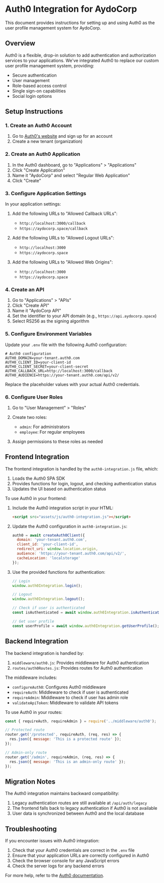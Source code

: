 # Auth0 Integration for AydoCorp

This document provides instructions for setting up and using Auth0 as the user profile management system for AydoCorp.

## Overview

Auth0 is a flexible, drop-in solution to add authentication and authorization services to your applications. We've integrated Auth0 to replace our custom user profile management system, providing:

- Secure authentication
- User management
- Role-based access control
- Single sign-on capabilities
- Social login options

## Setup Instructions

### 1. Create an Auth0 Account

1. Go to [Auth0's website](https://auth0.com/) and sign up for an account
2. Create a new tenant (organization)

### 2. Create an Auth0 Application

1. In the Auth0 dashboard, go to "Applications" > "Applications"
2. Click "Create Application"
3. Name it "AydoCorp" and select "Regular Web Application"
4. Click "Create"

### 3. Configure Application Settings

In your application settings:

1. Add the following URLs to "Allowed Callback URLs":
   - `http://localhost:3000/callback`
   - `https://aydocorp.space/callback`

2. Add the following URLs to "Allowed Logout URLs":
   - `http://localhost:3000`
   - `https://aydocorp.space`

3. Add the following URLs to "Allowed Web Origins":
   - `http://localhost:3000`
   - `https://aydocorp.space`

### 4. Create an API

1. Go to "Applications" > "APIs"
2. Click "Create API"
3. Name it "AydoCorp API"
4. Set the identifier to your API domain (e.g., `https://api.aydocorp.space`)
5. Select RS256 as the signing algorithm

### 5. Configure Environment Variables

Update your `.env` file with the following Auth0 configuration:

```
# Auth0 configuration
AUTH0_DOMAIN=your-tenant.auth0.com
AUTH0_CLIENT_ID=your-client-id
AUTH0_CLIENT_SECRET=your-client-secret
AUTH0_CALLBACK_URL=http://localhost:3000/callback
AUTH0_AUDIENCE=https://your-tenant.auth0.com/api/v2/
```

Replace the placeholder values with your actual Auth0 credentials.

### 6. Configure User Roles

1. Go to "User Management" > "Roles"
2. Create two roles:
   - `admin`: For administrators
   - `employee`: For regular employees

3. Assign permissions to these roles as needed

## Frontend Integration

The frontend integration is handled by the `auth0-integration.js` file, which:

1. Loads the Auth0 SPA SDK
2. Provides functions for login, logout, and checking authentication status
3. Updates the UI based on authentication status

To use Auth0 in your frontend:

1. Include the Auth0 integration script in your HTML:
   ```html
   <script src="assets/js/auth0-integration.js"></script>
   ```

2. Update the Auth0 configuration in `auth0-integration.js`:
   ```javascript
   auth0 = await createAuth0Client({
     domain: 'your-tenant.auth0.com',
     client_id: 'your-client-id',
     redirect_uri: window.location.origin,
     audience: 'https://your-tenant.auth0.com/api/v2/',
     cacheLocation: 'localstorage'
   });
   ```

3. Use the provided functions for authentication:
   ```javascript
   // Login
   window.auth0Integration.login();

   // Logout
   window.auth0Integration.logout();

   // Check if user is authenticated
   const isAuthenticated = await window.auth0Integration.isAuthenticated();

   // Get user profile
   const userProfile = await window.auth0Integration.getUserProfile();
   ```

## Backend Integration

The backend integration is handled by:

1. `middleware/auth0.js`: Provides middleware for Auth0 authentication
2. `routes/auth0Routes.js`: Provides routes for Auth0 authentication

The middleware includes:

- `configureAuth0`: Configures Auth0 middleware
- `requireAuth`: Middleware to check if user is authenticated
- `requireAdmin`: Middleware to check if user has admin role
- `validateApiToken`: Middleware to validate API tokens

To use Auth0 in your routes:

```javascript
const { requireAuth, requireAdmin } = require('../middleware/auth0');

// Protected route
router.get('/protected', requireAuth, (req, res) => {
  res.json({ message: 'This is a protected route' });
});

// Admin-only route
router.get('/admin', requireAdmin, (req, res) => {
  res.json({ message: 'This is an admin-only route' });
});
```

## Migration Notes

The Auth0 integration maintains backward compatibility:

1. Legacy authentication routes are still available at `/api/auth/legacy`
2. The frontend falls back to legacy authentication if Auth0 is not available
3. User data is synchronized between Auth0 and the local database

## Troubleshooting

If you encounter issues with Auth0 integration:

1. Check that your Auth0 credentials are correct in the `.env` file
2. Ensure that your application URLs are correctly configured in Auth0
3. Check the browser console for any JavaScript errors
4. Check the server logs for any backend errors

For more help, refer to the [Auth0 documentation](https://auth0.com/docs).